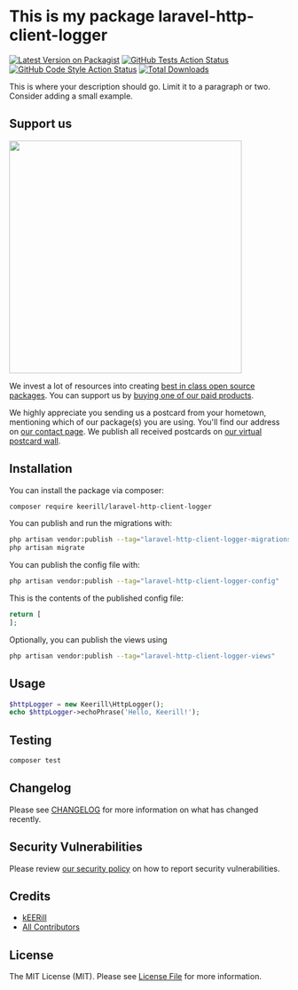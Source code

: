 # This is my package laravel-http-client-logger

[![Latest Version on Packagist](https://img.shields.io/packagist/v/keerill/laravel-http-client-logger.svg?style=flat-square)](https://packagist.org/packages/keerill/laravel-http-client-logger)
[![GitHub Tests Action Status](https://img.shields.io/github/actions/workflow/status/keerill/laravel-http-client-logger/run-tests.yml?branch=main&label=tests&style=flat-square)](https://github.com/keerill/laravel-http-client-logger/actions?query=workflow%3Arun-tests+branch%3Amain)
[![GitHub Code Style Action Status](https://img.shields.io/github/actions/workflow/status/keerill/laravel-http-client-logger/fix-php-code-style-issues.yml?branch=main&label=code%20style&style=flat-square)](https://github.com/keerill/laravel-http-client-logger/actions?query=workflow%3A"Fix+PHP+code+style+issues"+branch%3Amain)
[![Total Downloads](https://img.shields.io/packagist/dt/keerill/laravel-http-client-logger.svg?style=flat-square)](https://packagist.org/packages/keerill/laravel-http-client-logger)

This is where your description should go. Limit it to a paragraph or two. Consider adding a small example.

## Support us

[<img src="https://github-ads.s3.eu-central-1.amazonaws.com/laravel-http-client-logger.jpg?t=1" width="419px" />](https://spatie.be/github-ad-click/laravel-http-client-logger)

We invest a lot of resources into creating [best in class open source packages](https://spatie.be/open-source). You can support us by [buying one of our paid products](https://spatie.be/open-source/support-us).

We highly appreciate you sending us a postcard from your hometown, mentioning which of our package(s) you are using. You'll find our address on [our contact page](https://spatie.be/about-us). We publish all received postcards on [our virtual postcard wall](https://spatie.be/open-source/postcards).

## Installation

You can install the package via composer:

```bash
composer require keerill/laravel-http-client-logger
```

You can publish and run the migrations with:

```bash
php artisan vendor:publish --tag="laravel-http-client-logger-migrations"
php artisan migrate
```

You can publish the config file with:

```bash
php artisan vendor:publish --tag="laravel-http-client-logger-config"
```

This is the contents of the published config file:

```php
return [
];
```

Optionally, you can publish the views using

```bash
php artisan vendor:publish --tag="laravel-http-client-logger-views"
```

## Usage

```php
$httpLogger = new Keerill\HttpLogger();
echo $httpLogger->echoPhrase('Hello, Keerill!');
```

## Testing

```bash
composer test
```

## Changelog

Please see [CHANGELOG](CHANGELOG.md) for more information on what has changed recently.

## Security Vulnerabilities

Please review [our security policy](../../security/policy) on how to report security vulnerabilities.

## Credits

- [kEERill](https://github.com/kEERill)
- [All Contributors](../../contributors)

## License

The MIT License (MIT). Please see [License File](LICENSE.md) for more information.
